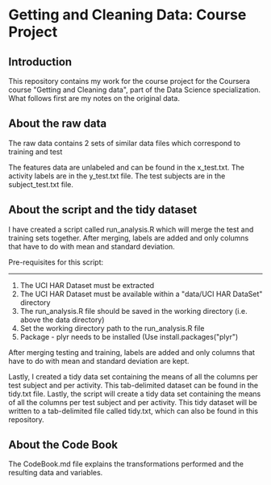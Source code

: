 Getting and Cleaning Data: Course Project
 =========================================
 
Introduction
------------
This repository contains my work for the course project for the Coursera course "Getting and Cleaning data", part of the Data Science specialization.
What follows first are my notes on the original data.

 About the raw data
 ------------------
 The raw data contains 2 sets of similar data files which correspond to training and test

 The features data are unlabeled and can be found in the x_test.txt. 
 The activity labels are in the y_test.txt file.
 The test subjects are in the subject_test.txt file.
 
 
About the script and the tidy dataset
-------------------------------------
I have created a script called run_analysis.R which will merge the test and training sets together.
After merging, labels are added and only columns that have to do with mean and standard deviation.

Pre-requisites for this script:
___________________________

1. The UCI HAR Dataset must be extracted
2. The UCI HAR Dataset must be available within a "data/UCI HAR DataSet" directory 
3. The run_analysis.R file should be saved in the working directory (i.e. above the data directory)
4. Set the working directory path to the run_analysis.R file
5. Package - plyr needs to be installed (Use install.packages("plyr")

After merging testing and training, labels are added and only columns that have to do with mean and standard deviation are kept.
 
Lastly, I created a tidy data set containing the means of all the columns per test subject and per activity.
This tab-delimited dataset can be found in the tidy.txt file.
Lastly, the script will create a tidy data set containing the means of all the columns per test subject and per activity.
This tidy dataset will be written to a tab-delimited file called tidy.txt, which can also be found in this repository.
 
About the Code Book
-------------------
 The CodeBook.md file explains the transformations performed and the resulting data and variables.